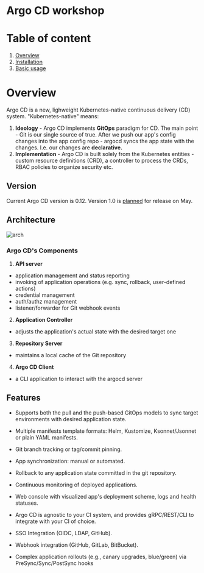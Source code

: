 # Argo CD workshop

# Table of content

1. [Overview](#overview)
2. [Installation](./docs/01-installation)
3. [Basic usage](./docs/02-basic-usage)

# Overview

Argo CD is a new, lighweight Kubernetes-native continuous delivery (CD) system. "Kubernetes-native" means:

1. **Ideology** - Argo CD implements **GitOps** paradigm for CD. The main point - Git is our single source of true. After we push our app's config changes into the app config repo - argocd syncs the app state with the changes. I.e. our changes are **declarative.**
2. **Implementation** - Argo CD is built solely from the Kubernetes entities - custom resource definitions (CRD), a controller to process the CRDs, RBAC policies to organize security etc.


## Version

Current Argo CD version is 0.12. Version 1.0 is [planned](https://github.com/argoproj/argo-cd/milestones) for release on May.

## Architecture

![arch](./pics/arch.png)

### Argo CD's Components

1. **API server**
* application management and status reporting
* invoking of application operations (e.g. sync, rollback, user-defined actions)
* credential management
* auth/authz management
* listener/forwarder for Git webhook events

2. **Application Controller**
* adjusts the application's actual state with the desired target one

3. **Repository Server**
* maintains a local cache of the Git repository

4. **Argo CD Client**
* a CLI application to interact with the argocd server


## Features

* Supports both the pull and the push-based GitOps models to sync target environments with desired application state.
* Multiple manifests template formats: Helm, Kustomize, Ksonnet/Jsonnet or plain YAML manifests.
* Git branch tracking or tag/commit pinning.
* App synchronization: manual or automated.
* Rollback to any application state committed in the git repository.
* Continuous monitoring of deployed applications.
* Web console with visualized app's deployment scheme, logs and health statuses.

* Argo CD is agnostic to your CI system, and provides gRPC/REST/CLI to integrate with your CI of choice.
* SSO Integration (OIDC, LDAP, GitHub).
* Webhook integration (GitHub, GitLab, BitBucket).
* Complex application rollouts (e.g., canary upgrades, blue/green) via PreSync/Sync/PostSync hooks
